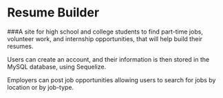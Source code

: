 # Resume Builder

###A site for high school and college students to find part-time jobs, volunteer work, and internship opportunities, that will help build their resumes.

Users can create an account, and their information is then stored in the MySQL database, using Sequelize.

Employers can post job opportunities allowing users to search for jobs by location or by job-type. 

